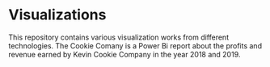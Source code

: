 # Visualizations
This repository contains various visualization works from different technologies.
The Cookie Comany is a Power Bi report about the profits and revenue earned by Kevin Cookie Company in the year 2018 and 2019.
